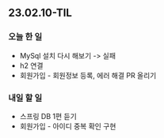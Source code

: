 ## 23.02.10-TIL

### 오늘 한 일
- MySql 설치 다시 해보기 -> 실패
- h2 연결
- 회원가입 - 회원정보 등록, 에러 해결 PR 올리기

### 내일 할 일
- 스프링 DB 1편 듣기
- 회원가입 - 아이디 중복 확인 구현
